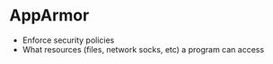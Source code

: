 # AppArmor

- Enforce security policies
- What resources (files, network socks, etc) a program can access
